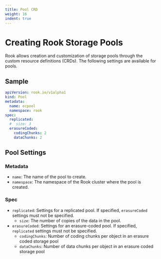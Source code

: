 ```yaml
---
title: Pool CRD
weight: 16
indent: true
---
```


# Creating Rook Storage Pools

Rook allows creation and customization of storage pools through the custom resource definitions (CRDs). The following settings are available
for pools.

## Sample

```yaml
apiVersion: rook.io/v1alpha1
kind: Pool
metadata:
  name: ecpool
  namespace: rook
spec:
  replicated:
  #  size: 3
  erasureCoded:
    codingChunks: 2
    dataChunks: 2
```

## Pool Settings

### Metadata

- `name`: The name of the pool to create.
- `namespace`: The namespace of the Rook cluster where the pool is created.

### Spec

- `replicated`: Settings for a replicated pool. If specified, `erasureCoded` settings must not be specified.
  - `size`: The number of copies of the data in the pool.
- `erasureCoded`: Settings for an erasure-coded pool. If specified, `replicated` settings must not be specified.
  - `codingChunks`: Number of coding chunks per object in an erasure coded storage pool
  - `dataChunks`: Number of data chunks per object in an erasure coded storage pool
